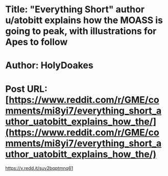 # Title: "Everything Short" author u/atobitt explains how the MOASS is going to peak, with illustrations for Apes to follow
# Author: HolyDoakes
# Post URL: [https://www.reddit.com/r/GME/comments/mi8yi7/everything_short_author_uatobitt_explains_how_the/](https://www.reddit.com/r/GME/comments/mi8yi7/everything_short_author_uatobitt_explains_how_the/)


https://v.redd.it/suv2bqptmnq61